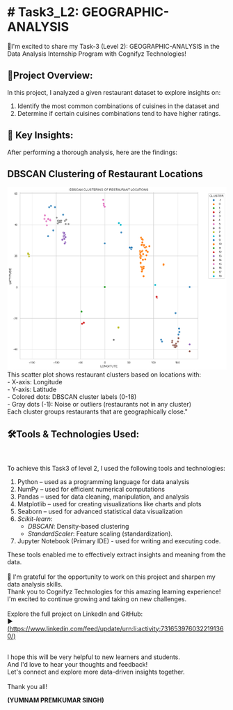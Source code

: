 
<html>
  <body>
    <h1> # Task3_L2: GEOGRAPHIC-ANALYSIS</h1>

🚀I'm excited to share my Task-3 (Level 2): GEOGRAPHIC-ANALYSIS in the Data Analysis Internship Program with Cognifyz Technologies!

<h2>🔹Project Overview:</h2>

In this project, I analyzed a given restaurant dataset to explore insights on:
1. Identify the most common combinations of cuisines in the dataset and
2. Determine if certain cuisines combinations tend to have higher ratings.

<h2>🔹 Key Insights: </h2>
After performing a thorough analysis, here are the findings:<br>
<h2>DBSCAN Clustering of Restaurant Locations</h2>
<p align="left">
  <img src="download.png" alt="DBSCAN Clusters" width="600"><br>
This scatter plot shows restaurant clusters based on locations with:<br>
- X-axis: Longitude<br>
- Y-axis: Latitude<br>
- Colored dots: DBSCAN cluster labels (0-18)<br>
- Gray dots (-1): Noise or outliers (restaurants not in any cluster)<br>
Each cluster groups restaurants that are geographically close."

</p>


<h2>🛠️Tools & Technologies Used:</h2><br>

To achieve this Task3 of level 2, I used the following tools and technologies:<br>

1. Python – used as a programming language for data analysis
2. NumPy – used for efficient numerical computations
3. Pandas – used for data cleaning, manipulation, and analysis
4. Matplotlib – used for creating visualizations like charts and plots
5. Seaborn – used for advanced statistical data visualization
5. *Scikit-learn*:
    - *DBSCAN*: Density-based clustering
    - *StandardScaler*: Feature scaling (standardization).
7. Jupyter Notebook (Primary IDE) - used for writing and executing code.

These tools enabled me to effectively extract insights and meaning from the data.<br><br>
🎉 I'm grateful for the opportunity to work on this project and sharpen my data analysis skills. <br>Thank you to Cognifyz Technologies for this amazing learning experience! I'm excited to continue growing and taking on new challenges.<br><br>
Explore the full project on LinkedIn and GitHub:<br>
▶️ [(https://www.linkedin.com/feed/update/urn:li:activity:7316539760322191360/)<br>](https://www.linkedin.com/feed/update/urn:li:activity:7317217856398446592/)<br>

<p>I hope this will be very helpful to new learners and students. <br>
And I'd love to hear your thoughts and feedback! <br>
Let's connect and explore more data-driven insights together. <br><br>
Thank you all!

  <b>(YUMNAM PREMKUMAR SINGH)</b>
</p>
</body>
</html>
